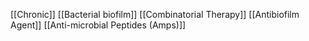 [[Chronic]]
[[Bacterial biofilm]]
[[Combinatorial Therapy]]
[[Antibiofilm Agent]]
[[Anti-microbial Peptides (Amps)]]
